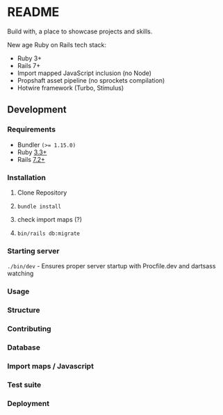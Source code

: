 # README

Build with, a place to showcase projects and skills.

New age Ruby on Rails tech stack:
* Ruby 3+
* Rails 7+
* Import mapped JavaScript inclusion (no Node)
* Propshaft asset pipeline (no sprockets compilation)
* Hotwire framework (Turbo, Stimulus)


## Development

### Requirements
* Bundler `(>= 1.15.0)`
* Ruby [3.3+](/.ruby-version)
* Rails [7.2+](/Gemfile#L6)


### Installation
1) Clone Repository

2) `bundle install`

3) check import maps (?)

4) `bin/rails db:migrate`

### Starting server

`./bin/dev` - Ensures proper server startup with Procfile.dev and dartsass watching

### Usage

### Structure

### Contributing

### Database

### Import maps / Javascript


### Test suite


### Deployment
